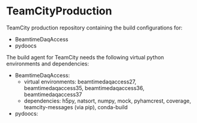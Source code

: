# TeamCityProduction
TeamCity production repository containing the build configurations for:
* BeamtimeDaqAccess
* pydoocs

The build agent for TeamCity needs the following virtual python environments and dependencies:
* BeamtimeDaqAccess:
  * virtual environments: beamtimedaqaccess27, beamtimedaqaccess35, beamtimedaqaccess36, beamtimedaqaccess37
  * dependencies: h5py, natsort, numpy, mock, pyhamcrest, coverage, teamcity-messages (via pip), conda-build
* pydoocs:
